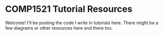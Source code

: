 # COMP1521 Tutorial Resources

Welcome! I'll be posting the code I write in tutorials here. There might be a few diagrams or other resources here and there too.
